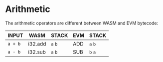 # Arithmetic

The arithmetic operators are different between WASM and EVM bytecode:

| INPUT   | WASM    | STACK   | EVM | STACK   |
| ------- | ------- | ------- | --- | ------- |
| `a + b` | i32.add | `a` `b` | ADD | `a` `b` |
| `a - b` | i32.sub | `a` `b` | SUB | `b` `a` |
